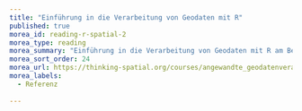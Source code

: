 ```yaml
---
title: "Einführung in die Verarbeitung von Geodaten mit R"
published: true
morea_id: reading-r-spatial-2
morea_type: reading
morea_summary: "Einführung in die Verarbeitung von Geodaten mit R am Beispiel OSM Daten, GGPLOT2 und SF"
morea_sort_order: 24
morea_url: https://thinking-spatial.org/courses/angewandte_geodatenverarbeitung/kurs05/
morea_labels:
  - Referenz
  
---
```





